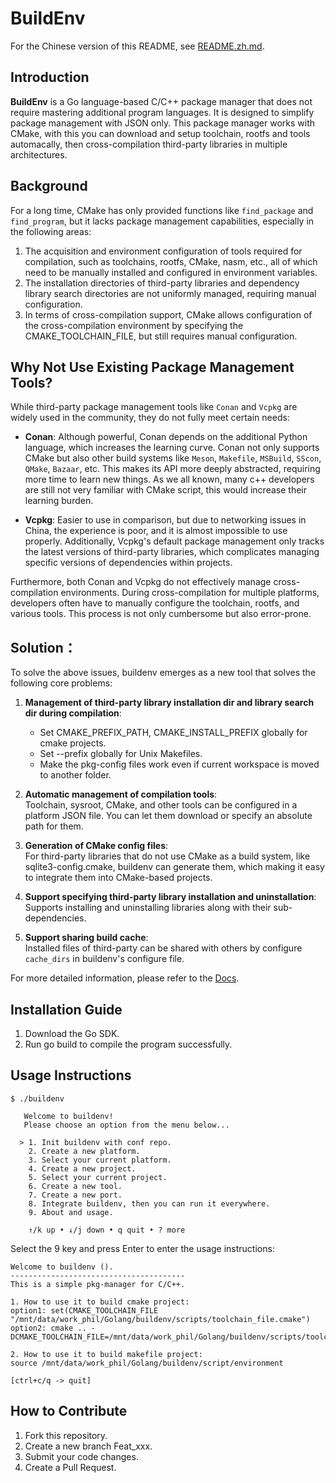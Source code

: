 # BuildEnv

For the Chinese version of this README, see [README.zh.md](./README.zh.md).

## Introduction

**BuildEnv** is a Go language-based C/C++ package manager that does not require mastering additional program languages. It is designed to simplify package management with JSON only. This package manager works with CMake, with this you can download and setup toolchain, rootfs and tools automacally, then cross-compilation third-party libraries in multiple architectures.

## Background

For a long time, CMake has only provided functions like `find_package` and `find_program`, but it lacks package management capabilities, especially in the following areas:

1. The acquisition and environment configuration of tools required for compilation, such as toolchains, rootfs, CMake, nasm, etc., all of which need to be manually installed and configured in environment variables.
2. The installation directories of third-party libraries and dependency library search directories are not uniformly managed, requiring manual configuration.
3. In terms of cross-compilation support, CMake allows configuration of the cross-compilation environment by specifying the CMAKE_TOOLCHAIN_FILE, but still requires manual configuration.


## Why Not Use Existing Package Management Tools?

While third-party package management tools like `Conan` and `Vcpkg` are widely used in the community, they do not fully meet certain needs:

- **Conan**: Although powerful, Conan depends on the additional Python language, which increases the learning curve. Conan not only supports CMake but also other build systems like `Meson`, `Makefile`, `MSBuild`, `SScon`, `QMake`, `Bazaar`, etc. This makes its API more deeply abstracted, requiring more time to learn new things. As we all known, many c++ developers are still not very familiar with CMake script, this would increase their learning burden.
  
- **Vcpkg**: Easier to use in comparison, but due to networking issues in China, the experience is poor, and it is almost impossible to use properly. Additionally, Vcpkg's default package management only tracks the latest versions of third-party libraries, which complicates managing specific versions of dependencies within projects.

Furthermore, both Conan and Vcpkg do not effectively manage cross-compilation environments. During cross-compilation for multiple platforms, developers often have to manually configure the toolchain, rootfs, and various tools. This process is not only cumbersome but also error-prone.

## Solution：

To solve the above issues, buildenv emerges as a new tool that solves the following core problems:

1. **Management of third-party library installation dir and library search dir during compilation**:  
    - Set CMAKE_PREFIX_PATH, CMAKE_INSTALL_PREFIX globally for cmake projects.
    - Set --prefix globally for Unix Makefiles.
    - Make the pkg-config files work even if current workspace is moved to another folder.

2. **Automatic management of compilation tools**:   
Toolchain, sysroot, CMake, and other tools can be configured in a platform JSON file. You can let them download or specify an absolute path for them.

3. **Generation of CMake config files**:   
For third-party libraries that do not use CMake as a build system, like sqlite3-config.cmake, buildenv can generate them, which making it easy to integrate them into CMake-based projects.

4. **Support specifying third-party library installation and uninstallation**:  
Supports installing and uninstalling libraries along with their sub-dependencies.

5. **Support sharing build cache**:  
Installed files of third-party can be shared with others by configure `cache_dirs` in buildenv's configure file.

For more detailed information, please refer to the [Docs](./docs/01_how_it_works.md).

## Installation Guide

1. Download the Go SDK.
2. Run go build to compile the program successfully.

## Usage Instructions

```
$ ./buildenv

   Welcome to buildenv!                                   
   Please choose an option from the menu below...         
                                                          
  > 1. Init buildenv with conf repo.                      
    2. Create a new platform.                             
    3. Select your current platform.                      
    4. Create a new project.                              
    5. Select your current project.                       
    6. Create a new tool.                                 
    7. Create a new port.                                 
    8. Integrate buildenv, then you can run it everywhere.
    9. About and usage.                                   
                                                          
    ↑/k up • ↓/j down • q quit • ? more 
```

Select the 9 key and press Enter to enter the usage instructions:

```
Welcome to buildenv ().
---------------------------------------
This is a simple pkg-manager for C/C++.

1. How to use it to build cmake project: 
option1: set(CMAKE_TOOLCHAIN_FILE "/mnt/data/work_phil/Golang/buildenv/scripts/toolchain_file.cmake")
option2: cmake .. -DCMAKE_TOOLCHAIN_FILE=/mnt/data/work_phil/Golang/buildenv/scripts/toolchain_file.cmake

2. How to use it to build makefile project: 
source /mnt/data/work_phil/Golang/buildenv/script/environment

[ctrl+c/q -> quit]
```

## How to Contribute

1.  Fork this repository.
2.  Create a new branch Feat_xxx.
3.  Submit your code changes.
4.  Create a Pull Request.